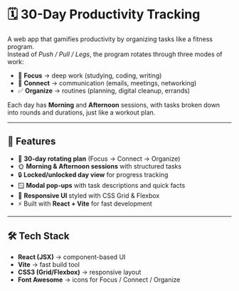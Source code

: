# 🗓️ 30-Day Productivity Tracking 

A web app that gamifies productivity by organizing tasks like a fitness program.  
Instead of *Push / Pull / Legs*, the program rotates through three modes of work:

- 🎯 **Focus** → deep work (studying, coding, writing)  
- 💬 **Connect** → communication (emails, meetings, networking)  
- ✅ **Organize** → routines (planning, digital cleanup, errands)

Each day has **Morning** and **Afternoon** sessions, with tasks broken down into rounds and durations, just like a workout plan.

---

## 🚀 Features
- 📅 **30-day rotating plan** (Focus → Connect → Organize)  
- 🌞 **Morning & Afternoon sessions** with structured tasks  
- 🔒 **Locked/unlocked day view** for progress tracking  
- 🪟 **Modal pop-ups** with task descriptions and quick facts  
- 🎨 **Responsive UI** styled with CSS Grid & Flexbox  
- ⚡ Built with **React + Vite** for fast development  

---

## 🛠️ Tech Stack  
- **React (JSX)** → component-based UI  
- **Vite** → fast build tool  
- **CSS3 (Grid/Flexbox)** → responsive layout  
- **Font Awesome** → icons for Focus / Connect / Organize  



